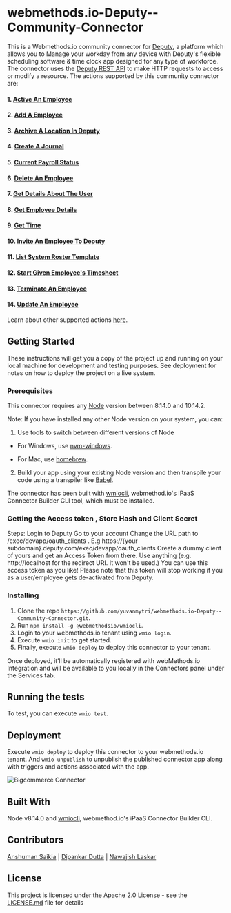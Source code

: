# webmethods.io-Deputy--Community-Connector
This is a Webmethods.io community connector for [Deputy](https://www.deputy.com/), a platform which allows you to Manage your workday from any device with Deputy's flexible scheduling software & time clock app designed for any type of workforce. The connector uses the [Deputy REST API](https://www.deputy.com/api-doc/API) to make HTTP requests to access or modify a resource. The actions supported by this community connector are:
#### 1. [Active An Employee](https://www.deputy.com/api-doc/API/Employee_Management_Calls)
#### 2. [Add A Employee](https://www.deputy.com/api-doc/API/Employee_Management_Calls)
#### 3. [Archive A Location In Deputy](https://www.deputy.com/api-doc/API/Location_Management_Calls)
#### 4. [Create A Journal](https://www.deputy.com/api-doc/API)
#### 5. [Current Payroll Status](https://www.deputy.com/api-doc/API/Enterprise_Payroll)
#### 6. [Delete An Employee](https://www.deputy.com/api-doc/API/Employee_Management_Calls)
#### 7. [Get Details About The User](https://www.deputy.com/api-doc/API/It_is_All_About_Me)
#### 8. [Get Employee Details](https://www.deputy.com/api-doc/API/Employee_Management_Calls)
#### 9. [Get Time](https://www.deputy.com/api-doc/API/Utility_Methods)
#### 10. [Invite An Employee To Deputy](https://www.deputy.com/api-doc/API/Employee_Management_Calls)
#### 11. [List System Roster Template](https://www.deputy.com/api-doc/API/Roster_Management_Calls)
#### 12. [Start Given Employee's Timesheet](https://developer.bigcommerce.com/api-reference/store-management/shipping-api)
#### 13. [Terminate An Employee](https://www.deputy.com/api-doc/API/Employee_Management_Calls)
#### 14. [Update An Employee](https://www.deputy.com/api-doc/API/Employee_Management_Calls)
Learn about other supported actions [here](https://www.deputy.com/api-doc/API/Getting_Started).
## Getting Started
These instructions will get you a copy of the project up and running on your local machine for development and testing purposes. See deployment for notes on how to deploy the project on a live system.

### Prerequisites
This connector requires any [Node](https://nodejs.org/dist/) version between 8.14.0 and 10.14.2.

Note: If you have installed any other Node version on your system, you can:
1. Use tools to switch between different versions of Node

  - For Windows, use [nvm-windows](https://github.com/coreybutler/nvm-windows#installation--upgrades).
  
  - For Mac, use [homebrew](https://brew.sh/).
2. Build your app using your existing Node version and then transpile your code using a transpiler like [Babel](https://babeljs.io/).

The connector has been built with [wmiocli](https://docs.webmethods.io/integration/developer_guide/connector_builder/#gsc.tab=0), webmethod.io's iPaaS Connector Builder CLI tool, which must be installed.
### Getting the Access token , Store Hash and Client Secret 
Steps:
  Login to Deputy
  Go to your account
  Change the URL path to /exec/devapp/oauth_clients . E.g https://{your subdomain}.deputy.com/exec/devapp/oauth_clients
  Create a dummy client of yours and get an Access Token from there. Use anything (e.g. http://localhost for the redirect URI. It won't be used.)
  You can use this access token as you like! Please note that this token will stop working if you as a user/employee gets de-activated from Deputy.
### Installing
1. Clone the repo `https://github.com/yuvanmytri/webmethods.io-Deputy--Community-Connector.git`.
2. Run `npm install -g @webmethodsio/wmiocli`.
3. Login to your webmethods.io tenant using `wmio login`.
4. Execute `wmio init` to get started.
5. Finally, execute `wmio deploy` to deploy this connector to your tenant.

Once deployed, it’ll be automatically registered with webMethods.io Integration and will be available to you locally in the Connectors panel under the Services tab.

## Running the tests
To test, you can execute `wmio test`.

## Deployment
Execute `wmio deploy` to deploy this connector to your webmethods.io tenant. And `wmio unpublish` to unpublish the published connector app along with triggers and actions associated with the app.

![Bigcommerce Connector](https://user-images.githubusercontent.com/20556391/75148306-58983d00-5725-11ea-9375-69f7dfa72053.png)

## Built With
Node v8.14.0 and [wmiocli](https://docs.webmethods.io/integration/developer_guide/connector_builder/#gsc.tab=0), webmethod.io's iPaaS Connector Builder CLI.

## Contributors
[Anshuman Saikia](https://github.com/anshu96788) |
[Dipankar Dutta](https://github.com/DipankarDDUT) |
[Nawajish Laskar](https://github.com/Nawajish)

## License
This project is licensed under the Apache 2.0 License - see the [LICENSE.md](https://github.com/SoftwareAG/webmethods-microservicesruntime-samples/blob/master/LICENSE) file for details
